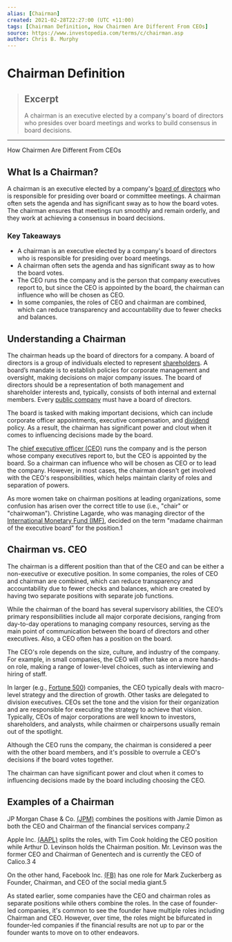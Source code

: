 ```yaml
---
alias: [Chairman]
created: 2021-02-28T22:27:00 (UTC +11:00)
tags: [Chairman Definition, How Chairmen Are Different From CEOs]
source: https://www.investopedia.com/terms/c/chairman.asp
author: Chris B. Murphy
---
```


# Chairman Definition

> ## Excerpt
> A chairman is an executive elected by a company's board of directors who presides over board meetings and works to build consensus in board decisions.

---

How Chairmen Are Different From CEOs
## What Is a Chairman?

A chairman is an executive elected by a company's [board of directors](https://www.investopedia.com/terms/b/boardofdirectors.asp) who is responsible for presiding over board or committee meetings. A chairman often sets the agenda and has significant sway as to how the board votes. The chairman ensures that meetings run smoothly and remain orderly, and they work at achieving a consensus in board decisions.

### Key Takeaways

-   A chairman is an executive elected by a company's board of directors who is responsible for presiding over board meetings.
-   A chairman often sets the agenda and has significant sway as to how the board votes.
-   The CEO runs the company and is the person that company executives report to, but since the CEO is appointed by the board, the chairman can influence who will be chosen as CEO.
-   In some companies, the roles of CEO and chairman are combined, which can reduce transparency and accountability due to fewer checks and balances.

## Understanding a Chairman

The chairman heads up the board of directors for a company. A board of directors is a group of individuals elected to represent [shareholders](https://www.investopedia.com/terms/s/shareholder.asp). A board’s mandate is to establish policies for corporate management and oversight, making decisions on major company issues. The board of directors should be a representation of both management and shareholder interests and, typically, consists of both internal and external members. Every [public company](https://www.investopedia.com/terms/p/publiccompany.asp) must have a board of directors.

The board is tasked with making important decisions, which can include corporate officer appointments, executive compensation, and [dividend](https://www.investopedia.com/terms/d/dividend.asp) policy. As a result, the chairman has significant power and clout when it comes to influencing decisions made by the board.

The [chief executive officer (CEO)](https://www.investopedia.com/terms/c/ceo.asp) runs the company and is the person whose company executives report to, but the CEO is appointed by the board. So a chairman can influence who will be chosen as CEO or to lead the company. However, in most cases, the chairman doesn't get involved with the CEO's responsibilities, which helps maintain clarity of roles and separation of powers.

As more women take on chairman positions at leading organizations, some confusion has arisen over the correct title to use (i.e., "chair" or "chairwoman"). Christine Lagarde, who was managing director of the [International Monetary Fund (IMF)](https://www.investopedia.com/terms/i/imf.asp), decided on the term "madame chairman of the executive board" for the position.1

## Chairman vs. CEO

The chairman is a different position than that of the CEO and can be either a non-executive or executive position. In some companies, the roles of CEO and chairman are combined, which can reduce transparency and accountability due to fewer checks and balances, which are created by having two separate positions with separate job functions.

While the chairman of the board has several supervisory abilities, the CEO’s primary responsibilities include all major corporate decisions, ranging from day-to-day operations to managing company resources, serving as the main point of communication between the board of directors and other executives. Also, a CEO often has a position on the board.

The CEO's role depends on the size, culture, and industry of the company. For example, in small companies, the CEO will often take on a more hands-on role, making a range of lower-level choices, such as interviewing and hiring of staff.

In larger (e.g., [Fortune 500](https://www.investopedia.com/terms/f/fortune500.asp)) companies, the CEO typically deals with macro-level strategy and the direction of growth. Other tasks are delegated to division executives. CEOs set the tone and the vision for their organization and are responsible for executing the strategy to achieve that vision. Typically, CEOs of major corporations are well known to investors, shareholders, and analysts, while chairmen or chairpersons usually remain out of the spotlight.

Although the CEO runs the company, the chairman is considered a peer with the other board members, and it's possible to overrule a CEO's decisions if the board votes together.

The chairman can have significant power and clout when it comes to influencing decisions made by the board including choosing the CEO.

## Examples of a Chairman

JP Morgan Chase & Co. [(JPM)](https://www.investopedia.com/markets/quote?tvwidgetsymbol=jpm) combines the positions with Jamie Dimon as both the CEO and Chairman of the financial services company.2

Apple Inc. [(AAPL)](https://www.investopedia.com/markets/quote?tvwidgetsymbol=aapl) splits the roles, with Tim Cook holding the CEO position while Arthur D. Levinson holds the Chairman position. Mr. Levinson was the former CEO and Chairman of Genentech and is currently the CEO of Calico.3 4

On the other hand, Facebook Inc. [(FB)](https://www.investopedia.com/markets/quote?tvwidgetsymbol=fb) has one role for Mark Zuckerberg as Founder, Chairman, and CEO of the social media giant.5

As stated earlier, some companies have the CEO and chairman roles as separate positions while others combine the roles. In the case of founder-led companies, it's common to see the founder have multiple roles including Chairman and CEO. However, over time, the roles might be bifurcated in founder-led companies if the financial results are not up to par or the founder wants to move on to other endeavors.

